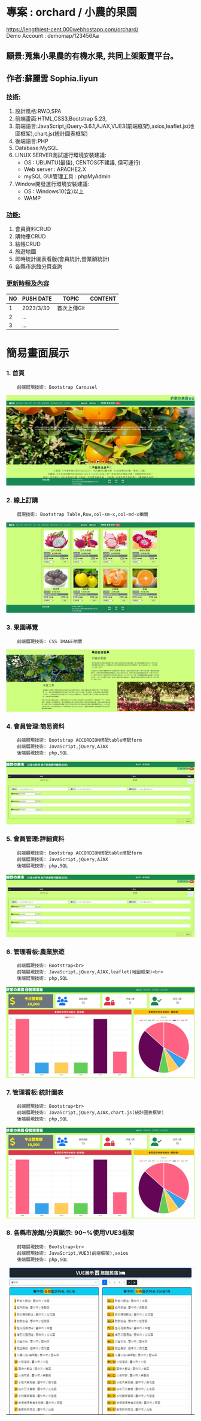 # 專案 : orchard / 小農的果園
<a href="https://lengthiest-cent.000webhostapp.com/orchard/">https://lengthiest-cent.000webhostapp.com/orchard/</a>   
Demo Account : demomap/123456Aa

## 願景:蒐集小果農的有機水果, 共同上架販賣平台。
## 作者:蘇麗雲 Sophia.liyun
### <u>技術:</u>
<ol>
    <li>設計風格:RWD,SPA
    <li>前端畫面:HTML,CSS3,Bootstrap 5.23,</li>
    <li>前端語言:JavaScript,jQuery-3.6.1,AJAX,VUE3(前端框架),axios,leaflet.js(地圖框架),chart.js(統計圖表框架)</li>
    <li>後端語言:PHP</li>
    <li>Database:MySQL</li>
    <li>LINUX SERVER測試運行環境安裝建議:
        <ul>
            <li>OS : UBUNTU(最佳), CENTOS(不建議, 但可運行)
            <li>Web server : APACHE2.X
            <li>mySQL GUI管理工具 : phpMyAdmin
        </ul>
    </li>
    <li>Window開發運行環境安裝建議:
        <ul>
            <li>OS : Windows10(含)以上
            <li>WAMP
        </ul>
    </li>
</ol>

### <u>功能:</u>
<ol>
 <li>會員資料CRUD
 <li>購物車CRUD
 <li>結帳CRUD
 <li>旅遊地圖
 <li>即時統計圖表看版(會員統計,營業額統計)
 <li>各縣市旅館分頁查詢
</ol>

### <u>更新時程及內容</u>

 |NO |PUSH DATE|TOPIC|CONTENT|
 |-----|--------|--------|----|
 |1|2023/3/30|首次上傳Git||
 |2| ...     |||
 |3| ...     |||


# 簡易畫面展示

### 1. 首頁
        前端展現技術: Bootstrap Carousel
<img src="gitDemo/gitDemo1.JPG">

### 2. 線上訂購
        展現技術: Bootstrap Table,Row,col-sm-x,col-md-x相關
<img src="gitDemo/gitDemo2.JPG">

### 3. 果園導覽
        前端展現技術: CSS IMAGE相關
<img src="gitDemo/gitDemo3.JPG">

### 4. 會員管理:簡易資料
        前端展現技術: Bootstrap ACCORDION搭配table搭配form
        前端展現技術: JavaScript,jQuery,AJAX
        後端展現技術: php,SQL
<img src="gitDemo/gitDemo5.JPG">

### 5. 會員管理:詳細資料
        前端展現技術: Bootstrap ACCORDION搭配table搭配form
        前端展現技術: JavaScript,jQuery,AJAX
        後端展現技術: php,SQL
<img src="gitDemo/gitDemo5.JPG">

### 6. 管理看板:農業旅遊
        前端展現技術: Bootstrap<br>
        前端展現技術: JavaScript,jQuery,AJAX,leaflet(地圖框架)<br>
        後端展現技術: php,SQL
<img src="gitDemo/gitDemo7.JPG">

### 7. 管理看板:統計圖表
        前端展現技術: Bootstrap<br>
        前端展現技術: JavaScript,jQuery,AJAX,chart.js(統計圖表框架)
        後端展現技術: php,SQL
<img src="gitDemo/gitDemo7.JPG">

### 8. 各縣市旅館/分頁顯示: 90~%使用VUE3框架
        前端展現技術: Bootstrap<br>
        前端展現技術: JavaScript,VUE3(前端框架),axios
        後端展現技術: php,SQL
<img src="gitDemo/gitDemo8.JPG">